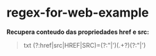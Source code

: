 # regex-for-web-example

**Recupera conteudo das propriedades href e src:**
> txt
> (?:href|src|HREF|SRC)=(?:"|')(.+?)(?:"|')
> 
